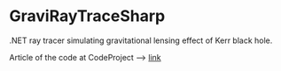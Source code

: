 # GraviRayTraceSharp
.NET ray tracer simulating gravitational lensing effect of Kerr black hole.


Article of the code at CodeProject --> [link](https://www.codeproject.com/Articles/994466/Ray-Tracing-a-Black-Hole-in-Csharp)
